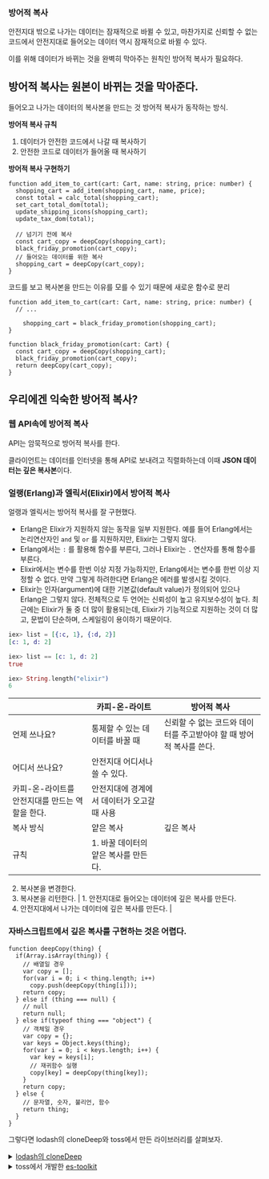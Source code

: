 ### 방어적 복사

안전지대 밖으로 나가는 데이터는 잠재적으로 바뀔 수 있고, 마찬가지로 신뢰할 수 없는 코드에서 안전지대로 들어오는 데이터 역시 잠재적으로 바뀔 수 있다.

이를 위해 데이터가 바뀌는 것을 완벽히 막아주는 원칙인 방어적 복사가 필요하다.

## 방어적 복사는 원본이 바뀌는 것을 막아준다.

들어오고 나가는 데이터의 복사본을 만드는 것 방어적 복사가 동작하는 방식.

**방어적 복사 규칙**

1. 데이터가 안전한 코드에서 나갈 때 복사하기
2. 안전한 코드로 데이터가 들어올 때 복사하기

**방어적 복사 구현하기**

```tsx
function add_item_to_cart(cart: Cart, name: string, price: number) {
  shopping_cart = add_item(shopping_cart, name, price);
  const total = calc_total(shopping_cart);
  set_cart_total_dom(total);
  update_shipping_icons(shopping_cart);
  update_tax_dom(total);
  
  // 넘기기 전에 복사
  const cart_copy = deepCopy(shopping_cart);
  black_friday_promotion(cart_copy);
  // 들어오는 데이터를 위한 복사
  shopping_cart = deepCopy(cart_copy);
}
```

코드를 보고 복사본을 만드는 이유를 모를 수 있기 때문에 새로운 함수로 분리

```tsx
function add_item_to_cart(cart: Cart, name: string, price: number) {
  // ...
  
	shopping_cart = black_friday_promotion(shopping_cart);
}

function black_friday_promotion(cart: Cart) {
  const cart_copy = deepCopy(shopping_cart);
  black_friday_promotion(cart_copy);
  return deepCopy(cart_copy);
}
```

## 우리에겐 익숙한 방어적 복사?

### 웹 API속에 방어적 복사

API는 암묵적으로 방어적 복사를 한다. 

클라이언트는 데이터를 인터넷을 통해 API로 보내려고 직렬화하는데 이때 **JSON 데이터는 깊은 복사본**이다.

### 얼랭(Erlang)과 엘릭서(Elixir)에서 방어적 복사

얼랭과 엘릭서는 방어적 복사를 잘 구현했다.

- Erlang은 Elixir가 지원하지 않는 동작을 일부 지원한다. 예를 들어 Erlang에서는 논리연산자인 `and` 및 `or` 를 지원하지만, Elixir는 그렇지 않다.
- Erlang에서는 `:` 를 활용해 함수를 부른다, 그러나 Elixir는 `.` 연산자를 통해 함수를 부른다.
- Elixir에서는 변수를 한번 이상 지정 가능하지만, Erlang에서는 변수를 한번 이상 지정할 수 없다. 만약 그렇게 하려한다면 Erlang은 에러를 발생시킬 것이다.
- Elixir는 인자(argument)에 대한 기본값(default value)가 정의되어 있으나 Erlang은 그렇지 않다. 전체적으로 두 언어는 신뢰성이 높고 유지보수성이 높다. 최근에는 Elixir가 둘 중 더 많이 활용되는데, Elixir가 기능적으로 지원하는 것이 더 많고, 문법이 단순하며, 스케일링이 용이하기 때문이다.

```elixir
iex> list = [{:c, 1}, {:d, 2}]
[c: 1, d: 2]

iex> list == [c: 1, d: 2]
true

iex> String.length("elixir")
6
```

|  | 카피-온-라이트 | 방어적 복사 |
| --- | --- | --- |
| 언제 쓰나요? | 통제할 수 있는 데이터를 바꿀 때 | 신뢰할 수 없는 코드와 데이터를 주고받아야 할 때 방어적 복사를 쓴다. |
| 어디서 쓰나요? | 안전지대 어디서나 쓸 수 있다. 
카피-온-라이트를 안전지대를 만드는 역할을 한다. | 안전지대에 경계에서 데이터가 오고갈 때 사용 |
| 복사 방식 | 얕은 복사 | 깊은 복사 |
| 규칙 | 1. 바꿀 데이터의 얕은 복사를 만든다.
2. 복사본을 변경한다.
3. 복사본을 리턴한다. | 1. 안전지대로 들어오는 데이터에 깊은 복사를 만든다.
2. 안전지대에서 나가는 데이터에 깊은 복사를 만든다. |

### 자바스크립트에서 깊은 복사를 구현하는 것은 어렵다.

```tsx
function deepCopy(thing) {
  if(Array.isArray(thing)) {
    // 배열일 경우
    var copy = [];
    for(var i = 0; i < thing.length; i++)
      copy.push(deepCopy(thing[i]));
    return copy;
  } else if (thing === null) {
    // null
    return null;
  } else if(typeof thing === "object") {
    // 객체일 경우
    var copy = {};
    var keys = Object.keys(thing);
    for(var i = 0; i < keys.length; i++) {
      var key = keys[i];
      // 재귀함수 실행
      copy[key] = deepCopy(thing[key]);
    }
    return copy;
  } else {
    // 문자열, 숫자, 불리언, 함수
    return thing;
  }
}
```

그렇다면 lodash의 cloneDeep와 toss에서 만든 라이브러리를 살펴보자.

<details>
<summary>
<a href="https://github.com/lodash/lodash">lodash의 cloneDeep</a></summary>
<a href="https://github.com/lodash/lodash/blob/main/src/cloneDeep.ts">
cloneDeep.js</a> 

<pre>

    import baseClone from './.internal/baseClone.js';
    
    /** Used to compose bitmasks for cloning. */
    const CLONE_DEEP_FLAG = 1;
    const CLONE_SYMBOLS_FLAG = 4;
    
    /**
     * This method is like `clone` except that it recursively clones `value`.
     * Object inheritance is preserved.
     *
     * @since 1.0.0
     * @category Lang
     * @param {*} value The value to recursively clone.
     * @returns {*} Returns the deep cloned value.
     * @see clone
     * @example
     *
     * const objects = [{ 'a': 1 }, { 'b': 2 }]
     *
     * const deep = cloneDeep(objects)
     * console.log(deep[0] === objects[0])
     * // => false
     */
    function cloneDeep(value) {
        return baseClone(value, CLONE_DEEP_FLAG | CLONE_SYMBOLS_FLAG);
    }
    
    export default cloneDeep;

</pre>

<br />
<a href="https://github.com/lodash/lodash/blob/main/src/.internal/baseClone.ts">baseClone.js</a>
<pre>
    
    import Stack from './Stack.js'
    import arrayEach from './arrayEach.js'
    import assignValue from './assignValue.js'
    import cloneBuffer from './cloneBuffer.js'
    import copyArray from './copyArray.js'
    import copyObject from './copyObject.js'
    import cloneArrayBuffer from './cloneArrayBuffer.js'
    import cloneDataView from './cloneDataView.js'
    import cloneRegExp from './cloneRegExp.js'
    import cloneSymbol from './cloneSymbol.js'
    import cloneTypedArray from './cloneTypedArray.js'
    import copySymbols from './copySymbols.js'
    import copySymbolsIn from './copySymbolsIn.js'
    import getAllKeys from './getAllKeys.js'
    import getAllKeysIn from './getAllKeysIn.js'
    import getTag from './getTag.js'
    import initCloneObject from './initCloneObject.js'
    import isBuffer from '../isBuffer.js'
    import isObject from '../isObject.js'
    import isTypedArray from '../isTypedArray.js'
    import keys from '../keys.js'
    import keysIn from '../keysIn.js'
    
    /** Used to compose bitmasks for cloning. */
    const CLONE_DEEP_FLAG = 1
    const CLONE_FLAT_FLAG = 2
    const CLONE_SYMBOLS_FLAG = 4
    
    /** `Object#toString` result references. */
    const argsTag = '[object Arguments]'
    const arrayTag = '[object Array]'
    const boolTag = '[object Boolean]'
    const dateTag = '[object Date]'
    const errorTag = '[object Error]'
    const mapTag = '[object Map]'
    const numberTag = '[object Number]'
    const objectTag = '[object Object]'
    const regexpTag = '[object RegExp]'
    const setTag = '[object Set]'
    const stringTag = '[object String]'
    const symbolTag = '[object Symbol]'
    const weakMapTag = '[object WeakMap]'
    
    const arrayBufferTag = '[object ArrayBuffer]'
    const dataViewTag = '[object DataView]'
    const float32Tag = '[object Float32Array]'
    const float64Tag = '[object Float64Array]'
    const int8Tag = '[object Int8Array]'
    const int16Tag = '[object Int16Array]'
    const int32Tag = '[object Int32Array]'
    const uint8Tag = '[object Uint8Array]'
    const uint8ClampedTag = '[object Uint8ClampedArray]'
    const uint16Tag = '[object Uint16Array]'
    const uint32Tag = '[object Uint32Array]'
    
    /** Used to identify `toStringTag` values supported by `clone`. */
    const cloneableTags = {}
    cloneableTags[argsTag] = cloneableTags[arrayTag] =
    cloneableTags[arrayBufferTag] = cloneableTags[dataViewTag] =
    cloneableTags[boolTag] = cloneableTags[dateTag] =
    cloneableTags[float32Tag] = cloneableTags[float64Tag] =
    cloneableTags[int8Tag] = cloneableTags[int16Tag] =
    cloneableTags[int32Tag] = cloneableTags[mapTag] =
    cloneableTags[numberTag] = cloneableTags[objectTag] =
    cloneableTags[regexpTag] = cloneableTags[setTag] =
    cloneableTags[stringTag] = cloneableTags[symbolTag] =
    cloneableTags[uint8Tag] = cloneableTags[uint8ClampedTag] =
    cloneableTags[uint16Tag] = cloneableTags[uint32Tag] = true
    cloneableTags[errorTag] = cloneableTags[weakMapTag] = false
    
    /** Used to check objects for own properties. */
    const hasOwnProperty = Object.prototype.hasOwnProperty
    
    /**
     * Initializes an object clone based on its `toStringTag`.
     *
     * **Note:** This function only supports cloning values with tags of
     * `Boolean`, `Date`, `Error`, `Map`, `Number`, `RegExp`, `Set`, or `String`.
     *
     * @private
     * @param {Object} object The object to clone.
     * @param {string} tag The `toStringTag` of the object to clone.
     * @param {boolean} [isDeep] Specify a deep clone.
     * @returns {Object} Returns the initialized clone.
     */
    function initCloneByTag(object, tag, isDeep) {
      const Ctor = object.constructor
      switch (tag) {
        case arrayBufferTag:
          return cloneArrayBuffer(object)
    
        case boolTag:
        case dateTag:
          return new Ctor(+object)
    
        case dataViewTag:
          return cloneDataView(object, isDeep)
    
        case float32Tag: case float64Tag:
        case int8Tag: case int16Tag: case int32Tag:
        case uint8Tag: case uint8ClampedTag: case uint16Tag: case uint32Tag:
          return cloneTypedArray(object, isDeep)
    
        case mapTag:
          return new Ctor
    
        case numberTag:
        case stringTag:
          return new Ctor(object)
    
        case regexpTag:
          return cloneRegExp(object)
    
        case setTag:
          return new Ctor
    
        case symbolTag:
          return cloneSymbol(object)
      }
    }
    
    /**
     * Initializes an array clone.
     *
     * @private
     * @param {Array} array The array to clone.
     * @returns {Array} Returns the initialized clone.
     */
    function initCloneArray(array) {
      const { length } = array
      const result = new array.constructor(length)
    
      // Add properties assigned by `RegExp#exec`.
      if (length && typeof array[0] === 'string' && hasOwnProperty.call(array, 'index')) {
        result.index = array.index
        result.input = array.input
      }
      return result
    }
    
    /**
     * The base implementation of `clone` and `cloneDeep` which tracks
     * traversed objects.
     *
     * @private
     * @param {*} value The value to clone.
     * @param {number} bitmask The bitmask flags.
     *  1 - Deep clone
     *  2 - Flatten inherited properties
     *  4 - Clone symbols
     * @param {Function} [customizer] The function to customize cloning.
     * @param {string} [key] The key of `value`.
     * @param {Object} [object] The parent object of `value`.
     * @param {Object} [stack] Tracks traversed objects and their clone counterparts.
     * @returns {*} Returns the cloned value.
     */
    function baseClone(value, bitmask, customizer, key, object, stack) {
      let result
      const isDeep = bitmask & CLONE_DEEP_FLAG
      const isFlat = bitmask & CLONE_FLAT_FLAG
      const isFull = bitmask & CLONE_SYMBOLS_FLAG
    
      if (customizer) {
        result = object ? customizer(value, key, object, stack) : customizer(value)
      }
      if (result !== undefined) {
        return result
      }
      if (!isObject(value)) {
        return value
      }
      const isArr = Array.isArray(value)
      const tag = getTag(value)
      if (isArr) {
        result = initCloneArray(value)
        if (!isDeep) {
          return copyArray(value, result)
        }
      } else {
        const isFunc = typeof value === 'function'
    
        if (isBuffer(value)) {
          return cloneBuffer(value, isDeep)
        }
        if (tag === objectTag || tag === argsTag || (isFunc && !object)) {
          result = (isFlat || isFunc) ? {} : initCloneObject(value)
          if (!isDeep) {
            return isFlat
              ? copySymbolsIn(value, copyObject(value, keysIn(value), result))
              : copySymbols(value, Object.assign(result, value))
          }
        } else {
          if (isFunc || !cloneableTags[tag]) {
            return object ? value : {}
          }
          result = initCloneByTag(value, tag, isDeep)
        }
      }
      // Check for circular references and return its corresponding clone.
      stack || (stack = new Stack)
      const stacked = stack.get(value)
      if (stacked) {
        return stacked
      }
      stack.set(value, result)
    
      if (tag === mapTag) {
        value.forEach((subValue, key) => {
          result.set(key, baseClone(subValue, bitmask, customizer, key, value, stack))
        })
        return result
      }
    
      if (tag === setTag) {
        value.forEach((subValue) => {
          result.add(baseClone(subValue, bitmask, customizer, subValue, value, stack))
        })
        return result
      }
    
      if (isTypedArray(value)) {
        return result
      }
    
      const keysFunc = isFull
        ? (isFlat ? getAllKeysIn : getAllKeys)
        : (isFlat ? keysIn : keys)
    
      const props = isArr ? undefined : keysFunc(value)
      arrayEach(props || value, (subValue, key) => {
        if (props) {
          key = subValue
          subValue = value[key]
        }
        // Recursively populate clone (susceptible to call stack limits).
        assignValue(result, key, baseClone(subValue, bitmask, customizer, key, value, stack))
      })
      return result
    }
    
    export default baseClone
</pre>
</details>


<details>
<summary>
 toss에서 개발한 <a href="https://github.com/toss/es-toolkit">es-toolkit</a>
</summary>

<a href="https://github.com/toss/es-toolkit/blob/main/src/object/cloneDeep.ts">cloneDeep.ts</a>
<pre>
    function cloneDeepImpl<T>(obj: T, stack = new Map<any, any>()): T {
      if (isPrimitive(obj)) {
        return obj as T;
      }
    
      if (stack.has(obj)) {
        return stack.get(obj) as T;
      }
    
      if (Array.isArray(obj)) {
        const result: any = new Array(obj.length);
        stack.set(obj, result);
    
        for (let i = 0; i < obj.length; i++) {
          result[i] = cloneDeepImpl(obj[i], stack);
        }
    
        // For RegExpArrays
        if (Object.prototype.hasOwnProperty.call(obj, 'index')) {
          // eslint-disable-next-line
          // @ts-ignore
          result.index = obj.index;
        }
        if (Object.prototype.hasOwnProperty.call(obj, 'input')) {
          // eslint-disable-next-line
          // @ts-ignore
          result.input = obj.input;
        }
    
        return result as T;
      }
    
      if (obj instanceof Date) {
        return new Date(obj.getTime()) as T;
      }
    
      if (obj instanceof RegExp) {
        const result = new RegExp(obj.source, obj.flags);
    
        result.lastIndex = obj.lastIndex;
    
        return result as T;
      }
    
      if (obj instanceof Map) {
        const result = new Map();
        stack.set(obj, result);
    
        for (const [key, value] of obj.entries()) {
          result.set(key, cloneDeepImpl(value, stack));
        }
    
        return result as T;
      }
    
      if (obj instanceof Set) {
        const result = new Set();
        stack.set(obj, result);
    
        for (const value of obj.values()) {
          result.add(cloneDeepImpl(value, stack));
        }
    
        return result as T;
      }
    
      // eslint-disable-next-line @typescript-eslint/ban-ts-comment
      // @ts-ignore
      if (typeof Buffer !== 'undefined' && Buffer.isBuffer(obj)) {
        // eslint-disable-next-line @typescript-eslint/ban-ts-comment
        // @ts-ignore
        return obj.subarray() as T;
      }
    
      if (isTypedArray(obj)) {
        const result = new (Object.getPrototypeOf(obj).constructor)(obj.length);
        stack.set(obj, result);
    
        for (let i = 0; i < obj.length; i++) {
          result[i] = cloneDeepImpl(obj[i], stack);
        }
    
        return result as T;
      }
    
      if (obj instanceof ArrayBuffer || (typeof SharedArrayBuffer !== 'undefined' && obj instanceof SharedArrayBuffer)) {
        return obj.slice(0) as T;
      }
    
      if (obj instanceof DataView) {
        const result = new DataView(obj.buffer.slice(0));
        stack.set(obj, result);
    
        copyProperties(result, obj, stack);
    
        return result as T;
      }
    
      // For legacy NodeJS support
      if (typeof File !== 'undefined' && obj instanceof File) {
        const result = new File([obj], obj.name, { type: obj.type });
        stack.set(obj, result);
    
        copyProperties(result, obj, stack);
    
        return result as T;
      }
    
      if (obj instanceof Blob) {
        const result = new Blob([obj], { type: obj.type });
        stack.set(obj, result);
    
        copyProperties(result, obj, stack);
    
        return result as T;
      }
    
      if (obj instanceof Error) {
        const result = new (obj.constructor as { new (): Error })();
        stack.set(obj, result);
    
        result.message = obj.message;
        result.name = obj.name;
        result.stack = obj.stack;
        result.cause = obj.cause;
    
        copyProperties(result, obj, stack);
    
        return result as T;
      }
    
      if (typeof obj === 'object' && obj !== null) {
        const result = {};
        stack.set(obj, result);
    
        copyProperties(result, obj, stack);
    
        return result as T;
      }
    
      return obj;
    }
</pre>
</details>


    
